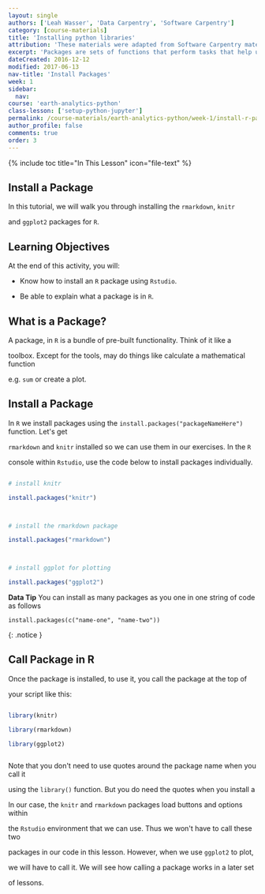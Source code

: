 ```yaml
---
layout: single
authors: ['Leah Wasser', 'Data Carpentry', 'Software Carpentry']
category: [course-materials]
title: 'Installing python libraries'
attribution: 'These materials were adapted from Software Carpentry materials by Earth Lab.'
excerpt: 'Packages are sets of functions that perform tasks that help us work with various data structures in R. This tutorial walks you through installing and loading R packages R in RStudio.'
dateCreated: 2016-12-12
modified: 2017-06-13
nav-title: 'Install Packages'
week: 1
sidebar:
  nav:
course: 'earth-analytics-python'
class-lesson: ['setup-python-jupyter']
permalink: /course-materials/earth-analytics-python/week-1/install-r-packages/
author_profile: false
comments: true
order: 3
---
```


{% include toc title="In This Lesson" icon="file-text" %}





##  Install a Package



In this tutorial, we will walk you through installing the `rmarkdown`, `knitr`

and `ggplot2` packages for `R`.





<div class='notice--success' markdown="1">



## <i class="fa fa-graduation-cap" aria-hidden="true"></i> Learning Objectives

At the end of this activity, you will:



* Know how to install an `R` package using `Rstudio`.

* Be able to explain what a package is in `R`.



</div>



## What is a Package?



A package, in `R` is a bundle of pre-built functionality. Think of it like a

toolbox. Except for the tools, may do things like calculate a mathematical function

e.g. `sum` or create a plot.



## Install a Package



In `R` we install packages using the `install.packages("packageNameHere")` function. Let's get

`rmarkdown` and `knitr` installed so we can use them in our exercises. In the `R`

console within `Rstudio`, use the code below to install packages individually.





```r

# install knitr

install.packages("knitr")



# install the rmarkdown package

install.packages("rmarkdown")



# install ggplot for plotting

install.packages("ggplot2")

```



<i class="fa fa-star"></i> **Data Tip** You can install as many packages as you one in one string of code as follows

`install.packages(c("name-one", "name-two"))`

{: .notice }



## Call Package in R



Once the package is installed, to use it, you call the package at the top of

your script like this:



```r

library(knitr)

library(rmarkdown)

library(ggplot2)



```

Note that you don't need to use quotes around the package name when you call it

using the `library()` function. But you do need the quotes when you install a





In our case, the `knitr` and `rmarkdown` packages load buttons and options within

the `Rstudio` environment that we can use. Thus we won't have to call these two

packages in our code in this lesson. However, when we use `ggplot2` to plot,

we will have to call it. We will see how calling a package works in a later set

of lessons.

